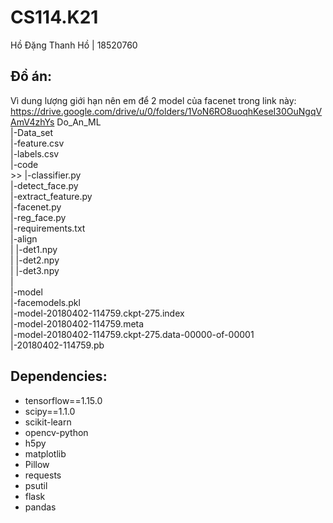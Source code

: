 # CS114.K21
Hồ Đặng Thanh Hồ | 18520760

## Đồ án:
Vì dung lượng giới hạn nên em để 2 model của facenet trong link này: https://drive.google.com/drive/u/0/folders/1VoN6RO8uoqhKeseI30OuNgqVAmV4zhYs
Do_An_ML
<br>  |-Data_set
<br>  |-feature.csv
<br>  |-labels.csv
<br>  |-code
<br>>>      |-classifier.py
<br>      |-detect_face.py
<br>      |-extract_feature.py
<br>      |-facenet.py
<br>      |-reg_face.py
<br>      |-requirements.txt
<br>      |-align
<br>      |    |-det1.npy
<br>      |    |-det2.npy
<br>      |    |-det3.npy
<br>      |
<br>      |-model
<br>           |-facemodels.pkl
<br>           |-model-20180402-114759.ckpt-275.index
<br>           |-model-20180402-114759.meta
<br>           |-model-20180402-114759.ckpt-275.data-00000-of-00001
<br>           |-20180402-114759.pb
## Dependencies:
* tensorflow==1.15.0
* scipy==1.1.0
* scikit-learn
* opencv-python
* h5py
* matplotlib
* Pillow
* requests
* psutil
* flask
* pandas
